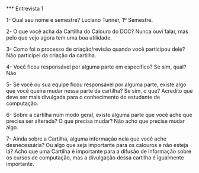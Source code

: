*** Entrevista 1

1- Qual seu nome e semestre? 
	Luciano Tunner, 1º Semestre.

2- O que você acha da Cartilha do Calouro do DCC?
	Nunca ouvi falar, mas pelo que vejo agora tem uma boa utilidade. 

3- Como foi o processo de criação/revisão quando você participou dele?
	Não participei da criação da cartilha.

4- Você ficou responsável por alguma parte em específico? Se sim, qual?
	Não

5- Se você ou sua equipe ficou responsável por alguma parte, existe algo que você queira mudar nessa parte da cartilha? Se sim, o que?
	Acredito que deve ser mais divulgada para o conhecimento do estudante de computação.

6- Sobre a cartilha num modo geral, existe alguma parte que você ache que precisa ser alterada? O que precisa mudar?
	Não acho que precise mudar algo.

7- Ainda sobre a Cartilha, alguma informação nela que você ache desnecessária? Ou algo que seja importante para os calouros e não esteja lá?
	Acho que uma Cartilha é importante para a difusão de informação sobre os cursos de computação, mas a divulgação dessa cartilha é igualmente importante.
